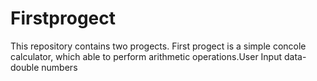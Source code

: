 # Firstprogect
This repository contains two progects.
First progect is a simple concole calculator, which able to perform arithmetic operations.User  Input data-double numbers 

